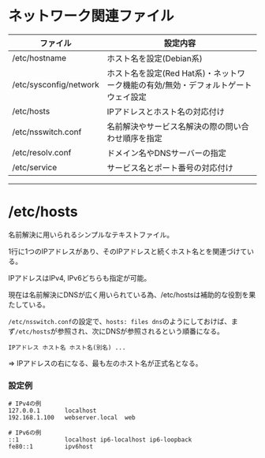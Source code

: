 # ネットワーク関連ファイル

| ファイル               | 設定内容                                                                           |
|------------------------|------------------------------------------------------------------------------------|
| /etc/hostname          | ホスト名を設定(Debian系)                                                           |
| /etc/sysconfig/network | ホスト名を設定(Red Hat系)・ネットワーク機能の有効/無効・デフォルトゲートウェイ設定 |
| /etc/hosts             | IPアドレスとホスト名の対応付け                                                     |
| /etc/nsswitch.conf     | 名前解決やサービス名解決の際の問い合わせ順序を指定                                 |
| /etc/resolv.conf       | ドメイン名やDNSサーバーの指定                                                      |
| /etc/service           | サービス名とポート番号の対応付け                                                   |

---

# /etc/hosts

名前解決に用いられるシンプルなテキストファイル。

1行に1つのIPアドレスがあり、そのIPアドレスと続くホスト名とを関連づけている。

IPアドレスはIPv4, IPv6どちらも指定が可能。

現在は名前解決にDNSが広く用いられている為、/etc/hostsは補助的な役割を果たしている。

`/etc/nsswitch.conf`の設定で、`hosts: files dns`のようにしておけば、まず`/etc/hosts`が参照され、次にDNSが参照されるという順番になる。

```
IPアドレス ホスト名 ホスト名(別名) ...
```

=> IPアドレスの右になる、最も左のホスト名が正式名となる。

### 設定例

```
# IPv4の例
127.0.0.1       localhost
192.168.1.100   webserver.local  web

# IPv6の例
::1             localhost ip6-localhost ip6-loopback
fe80::1         ipv6host
```

